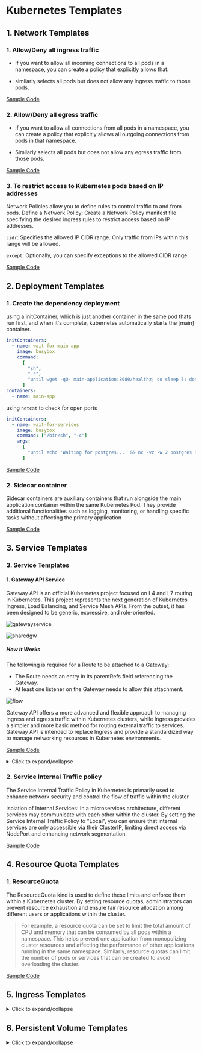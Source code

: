 # Kubernetes Templates

## 1. Network Templates

### 1. Allow/Deny all ingress traffic

- If you want to allow all incoming connections to all pods in a namespace, you can create a policy that explicitly allows that.

- similarly selects all pods but does not allow any ingress traffic to those pods.

[Sample Code](../kubernetes-Templates/Network/ingress.yml)

### 2. Allow/Deny all egress traffic

- If you want to allow all connections from all pods in a namespace, you can create a policy that explicitly allows all outgoing connections from pods in that namespace.

- Similarly selects all pods but does not allow any egress traffic from those pods.

[Sample Code](../kubernetes-Templates/Network/egress.yml)

### 3. To restrict access to Kubernetes pods based on IP addresses

Network Policies allow you to define rules to control traffic to and from pods.
Define a Network Policy: Create a Network Policy manifest file specifying the desired ingress rules to restrict access based on IP addresses.

`cidr`: Specifies the allowed IP CIDR range. Only traffic from IPs within this range will be allowed.

`except`: Optionally, you can specify exceptions to the allowed CIDR range.

[Sample Code](../kubernetes-Templates/Network/restrict_pods_based_on_ip_address.yml)

## 2. Deployment Templates

### 1. Create the dependency deployment

using a initContainer, which is just another container in the same pod thats run first, and when it's complete, kubernetes automatically starts the [main] container.

```yaml
initContainers:
  - name: wait-for-main-app
    image: busybox
    command:
      [
        "sh",
        "-c",
        "until wget -qO- main-application:8080/healthz; do sleep 5; done",
      ]
containers:
  - name: main-app
```

using `netcat` to check for open ports

```yaml
initContainers:
  - name: wait-for-services
    image: busybox
    command: ["/bin/sh", "-c"]
    args:
      [
        "until echo 'Waiting for postgres...' && nc -vz -w 2 postgres 5432 && echo 'Waiting for redis...' && nc -vz -w 2 redis 9000; do echo 'Looping forever...'; sleep 2; done;",
      ]
```

[Sample Code](../kubernetes-Templates/Deployment/create_dependency_deployment.yml)

### 2. Sidecar container

Sidecar containers are auxiliary containers that run alongside the main application container within the same Kubernetes Pod. They provide additional functionalities such as logging, monitoring, or handling specific tasks without affecting the primary application

[Sample Code](../kubernetes-Templates/Deployment/sidecar_deployment.yml)

## 3. Service Templates

### 3. Service Templates

#### 1. Gateway API Service

Gateway API is an official Kubernetes project focused on L4 and L7 routing in Kubernetes. This project represents the next generation of Kubernetes Ingress, Load Balancing, and Service Mesh APIs. From the outset, it has been designed to be generic, expressive, and role-oriented.

![gatewayservice](https://gateway-api.sigs.k8s.io/images/resource-model.png)

![sharedgw](https://gateway-api.sigs.k8s.io/images/gateway-route-binding.png)

##### How it Works

The following is required for a Route to be attached to a Gateway:

- The Route needs an entry in its parentRefs field referencing the Gateway.
- At least one listener on the Gateway needs to allow this attachment.

![flow](https://gateway-api.sigs.k8s.io/images/schema-uml.svg)

Gateway API offers a more advanced and flexible approach to managing ingress and egress traffic within Kubernetes clusters, while Ingress provides a simpler and more basic method for routing external traffic to services. Gateway API is intended to replace Ingress and provide a standardized way to manage networking resources in Kubernetes environments.

[Sample Code](../kubernetes-Templates/Services/gateway_api_service.yml)

<details>
  <summary>Click to expand/collapse</summary>
<iframe src="https://raw.githubusercontent.com/GirishCodeAlchemy/kubernetes-solutions/main/kubernetes-Templates/Services/gateway_api_service.yml" frameborder="0" width="100%" height="400"></iframe>

</details>

### 2. Service Internal Traffic policy

The Service Internal Traffic Policy in Kubernetes is primarily used to enhance network security and control the flow of traffic within the cluster

Isolation of Internal Services: In a microservices architecture, different services may communicate with each other within the cluster. By setting the Service Internal Traffic Policy to "Local", you can ensure that internal services are only accessible via their ClusterIP, limiting direct access via NodePort and enhancing network segmentation.

[Sample Code](../kubernetes-Templates/Services/service_internal_traffic_policy.yml)

## 4. Resource Quota Templates

### 1. ResourceQuota

The ResourceQuota kind is used to define these limits and enforce them within a Kubernetes cluster. By setting resource quotas, administrators can prevent resource exhaustion and ensure fair resource allocation among different users or applications within the cluster.

> For example, a resource quota can be set to limit the total amount of CPU and memory that can be consumed by all pods within a namespace. This helps prevent one application from monopolizing cluster resources and affecting the performance of other applications running in the same namespace. Similarly, resource quotas can limit the number of pods or services that can be created to avoid overloading the cluster.

[Sample Code](../kubernetes-Templates/ResourceQuota/resourcequota.yaml)

## 5. Ingress Templates

<details>
  <summary>Click to expand/collapse</summary>

### 1.

</details>

## 6. Persistent Volume Templates

<details>
  <summary>Click to expand/collapse</summary>

### 1.

</details>
